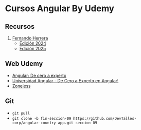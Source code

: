 # Cursos Angular By Udemy

## Recursos
1. [Fernando Herrera](./Fernando-Herrera/)
    - [Edición 2024](./Fernando-Herrera/2024/Section-1/)
    - [Edición 2025](./Fernando-Herrera/2025/Intro/)

## Web Udemy
- [Angular: De cero a experto](https://www.udemy.com/course/angular-fernando-herrera/)
- [Universidad Angular - De Cero a Experto en Angular!](https://www.udemy.com/course/angular-de-cero-a-experto-angular-2-framework-javascript-html-css/)
- [Zoneless](https://angular.dev/guide/experimental/zoneless)

## Git
- `git pull`
- `git clone -b fin-seccion-09 https://github.com/DevTalles-corp/angular-country-app.git seccion-09`
